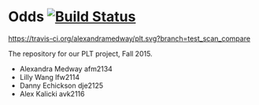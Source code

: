 # Odds [![Build Status][build image]][build link]

[build image]: https://travis-ci.org/alexandramedway/plt.svg?branch=master
[build link]: https://travis-ci.org/alexandramedway/plt

https://travis-ci.org/alexandramedway/plt.svg?branch=test_scan_compare

The repository for our PLT project, Fall 2015.

- Alexandra Medway     afm2134
- Lilly Wang           lfw2114
- Danny Echickson      dje2125
- Alex Kalicki         avk2116
